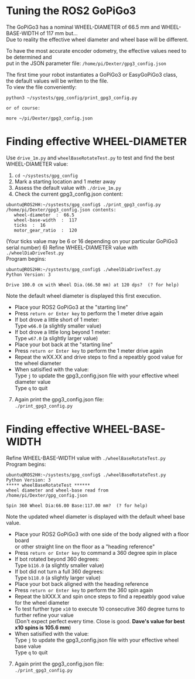 # Tuning the ROS2 GoPiGo3

The GoPiGo3 has a nominal WHEEL-DIAMETER of 66.5 mm and WHEEL-BASE-WIDTH of 117 mm
but...  
Due to reality the effective wheel diameter and wheel base will be different.  

To have the most accurate encoder odometry, the effective values need to be determined and  
put in the JSON parameter file:  ```/home/pi/Dexter/gpg3_config.json```  

The first time your robot instantiates a GoPiGo3 or EasyGoPiGo3 class,  
the default values will be writen to the file.  
To view the file conveniently:
```
python3 ~/systests/gpg_config/print_gpg3_config.py

or of course:

more ~/pi/Dexter/gpg3_config.json
```

# Finding effective WHEEL-DIAMETER

Use ```drive_1m.py``` and ```wheelBaseRotateTest.py``` to test and find the best WHEEL-DIAMETER value:
1) ```cd ~/systests/gpg_config```
2) Mark a starting location and 1 meter away
3) Assess the default value with ```./drive_1m.py```
4) Check the current gpg3_config.json content:  
```
ubuntu@ROS2HH:~/systests/gpg_config$ ./print_gpg3_config.py 
/home/pi/Dexter/gpg3_config.json contents:
   wheel-diameter  :  66.5
   wheel-base-width  :  117
   ticks  :  16
   motor_gear_ratio  :  120
```
(Your ticks value may be 6 or 16 depending on your particular GoPiGo3 serial number)
6) Refine WHEEL-DIAMETER value with ```./wheelDiaDriveTest.py```  
   Program begins:
```
ubuntu@ROS2HH:~/systests/gpg_config$ ./wheelDiaDriveTest.py 
Python Version: 3

Drive 100.0 cm with Wheel Dia.(66.50 mm) at 120 dps?  (? for help)
```
Note the default wheel diameter is displayed this first execution.  
- Place your ROS2 GoPiGo3 at the "starting line"  
- Press ```return or Enter key``` to perform the 1 meter drive again  
- If bot drove a little short of 1 meter:  
  Type ```w66.0```  (a slightly smaller value)  
- If bot drove a little long beyond 1 meter:  
  Type ```w67.0```  (a slightly larger value)  
- Place your bot back at the "starting line"  
- Press ```return or Enter key``` to perform the 1 meter drive again
- Repeat the wXX.XX and drive steps to find a repeatbly good value for the wheel diameter  
- When satisified with the value:  
  Type ```j``` to update the gpg3_config.json file with your effective wheel diameter value  
  Type ```q``` to quit   
7) Again print the gpg3_config.json file:  
```./print_gpg3_config.py```

# Finding effective WHEEL-BASE-WIDTH
Refine WHEEL-BASE-WIDTH value with ```./wheelBaseRotateTest.py```  
   Program begins:
```
ubuntu@ROS2HH:~/systests/gpg_config$ ./wheelBaseRotateTest.py 
Python Version: 3
***** wheelBaseRotateTest ******
wheel diameter and wheel-base read from /home/pi/Dexter/gpg_config.json

Spin 360 Wheel Dia:66.00 Base:117.00 mm?  (? for help)

```
Note the updated wheel diameter is displayed with the default wheel base value.

- Place your ROS2 GoPiGo3 with one side of the body aligned with a floor board  
  or other straight line on the floor as a "heading reference" 
- Press ```return or Enter key``` to command a 360 degree spin in place  
- If bot rotated beyond 360 degrees:  
  Type ```b116.0```  (a slightly smaller value)  
- If bot did not turn a full 360 degrees:  
  Type ```b118.0```  (a slightly larger value)  
- Place your bot back aligned with the heading reference  
- Press ```return or Enter key``` to perform the 360 spin again  
- Repeat the bXXX.X and spin once steps to find a repeatbly good value for the wheel diameter  
- To test further type ```x10``` to execute 10 consecutive 360 degree turns to further refine your value  
  (Don't expect perfect every time.  Close is good.  **Dave's value for best x10 spins is 105.6 mm**) 
- When satisified with the value:  
  Type ```j``` to update the gpg3_config.json file with your effective wheel base value  
  Type ```q``` to quit   
7) Again print the gpg3_config.json file:  
```./print_gpg3_config.py```
